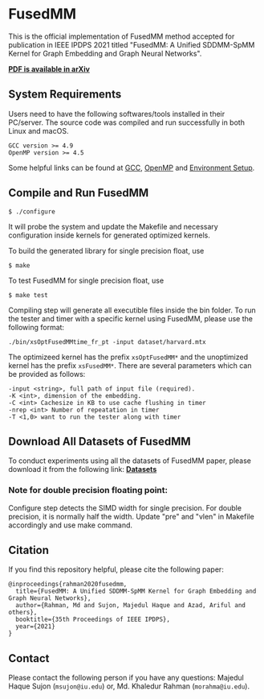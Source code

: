 # FusedMM

This is the official implementation of FusedMM method accepted for publication in IEEE IPDPS 2021 titled "FusedMM: A Unified SDDMM-SpMM Kernel for Graph Embedding and Graph Neural Networks". 

[**PDF is available in arXiv**](https://arxiv.org/abs/2011.06391)


## System Requirements
Users need to have the following softwares/tools installed in their PC/server. The source code was compiled and run successfully in both Linux and macOS.
```
GCC version >= 4.9
OpenMP version >= 4.5
```
Some helpful links can be found at [GCC](https://gcc.gnu.org/install/), [OpenMP](https://clang-omp.github.io) and [Environment Setup](http://heather.cs.ucdavis.edu/~matloff/158/ToolsInstructions.html#compile_openmp).

## Compile and Run FusedMM

```
$ ./configure
```
It will probe the system and update the Makefile and necessary configuration inside kernels for generated optimized kernels. 

To build the generated library for single precision float, use 
```
$ make
```
To test FusedMM for single precision float, use 
```
$ make test 
```

Compiling step will generate all executible files inside the bin folder. To run the tester and timer with a specific kernel using FusedMM, please use the following format:
```
./bin/xsOptFusedMMtime_fr_pt -input dataset/harvard.mtx 
```
The optimizeed kernel has the prefix `xsOptFusedMM*` and the unoptimized kernel has the prefix `xsFusedMM*`. There are several parameters which can be provided as follows:
```
-input <string>, full path of input file (required).
-K <int>, dimension of the embedding.
-C <int> Cachesize in KB to use cache flushing in timer
-nrep <int> Number of repeatation in timer  
-T <1,0> want to run the tester along with timer  
```
## Download All Datasets of FusedMM ##
To conduct experiments using all the datasets of FusedMM paper, please download it from the following link: [**Datasets**](https://drive.google.com/drive/folders/1CktM59PBTVzSF8ekjU3EoYO5QDVrY7Yc?usp=sharing)

### Note for double precision floating point: 
Configure step detects the SIMD width for single precision. For double precision, it is normally half the width. Update "pre" and "vlen" in Makefile accordingly and use make command.

## Citation
If you find this repository helpful, please cite the following paper:
```
@inproceedings{rahman2020fusedmm,
  title={FusedMM: A Unified SDDMM-SpMM Kernel for Graph Embedding and Graph Neural Networks},
  author={Rahman, Md and Sujon, Majedul Haque and Azad, Ariful and others},
  booktitle={35th Proceedings of IEEE IPDPS},
  year={2021}
}
```

## Contact
Please contact the following person if you have any questions: Majedul Haque Sujon (`msujon@iu.edu`) or, Md. Khaledur Rahman (`morahma@iu.edu`).
